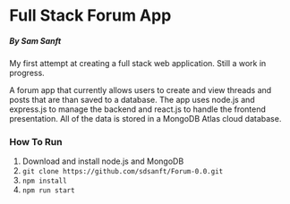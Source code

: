 # Full Stack Forum App
##### By Sam Sanft
My first attempt at creating a full stack web application. Still a work in progress.

A forum app that currently allows users to create and view threads and posts that are than saved to a database. The app uses node.js and express.js to manage the backend and react.js to handle the frontend presentation. All of the data is stored in a MongoDB Atlas cloud database.

### How To Run
1. Download and install node.js and MongoDB
2. ` git clone https://github.com/sdsanft/Forum-0.0.git `
3. ` npm install `
4. ` npm run start `